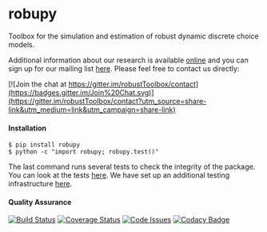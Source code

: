 # robupy

Toolbox for the simulation and estimation of robust dynamic discrete choice models.

Additional information about our research is available [online](http://www.policy-lab.org) and you can
sign up for our mailing list [here](http://eepurl.com/RStEH). Please feel free to contact us directly: 

[![Join the chat at https://gitter.im/robustToolbox/contact](https://badges.gitter.im/Join%20Chat.svg)](https://gitter.im/robustToolbox/contact?utm_source=share-link&utm_medium=link&utm_campaign=share-link)

#### Installation
 
    $ pip install robupy
    $ python -c "import robupy; robupy.test()"

The last command runs several tests to check the integrity of the package. You can look at the tests [here](https://github.com/robustToolbox/package/blob/master/robupy/tests/tests.py). We have set up an additional testing infrastructure [here](https://github.com/robustToolbox/package/tree/master/development/tests).

#### Quality Assurance

[![Build Status](https://travis-ci.org/robustToolbox/package.svg?branch=master)](https://travis-ci.org/robustToolbox/package)
[![Coverage Status](https://coveralls.io/repos/peisenha/robustToolbox/badge.svg?branch=development&service=github)](https://coveralls.io/github/peisenha/robustToolbox?branch=development)
[![Code Issues](http://www.quantifiedcode.com/api/v1/project/409a24d80b7145988ec12a35e94315bb/badge.svg)](http://www.quantifiedcode.com/app/project/409a24d80b7145988ec12a35e94315bb)
[![Codacy Badge](https://www.codacy.com/project/badge/19e3f4eeb62e435ebd3f078fcae89cdb)](https://www.codacy.com/app/eisenhauer/robustToolbox_package)
